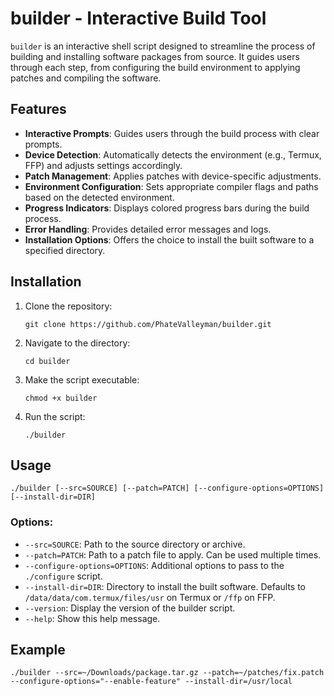 <h1>builder - Interactive Build Tool</h1>

<p><code>builder</code> is an interactive shell script designed to streamline the process of building and installing software packages from source. It guides users through each step, from configuring the build environment to applying patches and compiling the software.</p>

<h2>Features</h2>
<ul>
<li><strong>Interactive Prompts</strong>: Guides users through the build process with clear prompts.</li>
<li><strong>Device Detection</strong>: Automatically detects the environment (e.g., Termux, FFP) and adjusts settings accordingly.</li>
<li><strong>Patch Management</strong>: Applies patches with device-specific adjustments.</li>
<li><strong>Environment Configuration</strong>: Sets appropriate compiler flags and paths based on the detected environment.</li>
<li><strong>Progress Indicators</strong>: Displays colored progress bars during the build process.</li>
<li><strong>Error Handling</strong>: Provides detailed error messages and logs.</li>
<li><strong>Installation Options</strong>: Offers the choice to install the built software to a specified directory.</li>
</ul>

<h2>Installation</h2>
<ol>
<li>Clone the repository:
<pre><code>git clone https://github.com/PhateValleyman/builder.git</code></pre>
</li>
<li>Navigate to the directory:
<pre><code>cd builder</code></pre>
</li>
<li>Make the script executable:
<pre><code>chmod +x builder</code></pre>
</li>
<li>Run the script:
<pre><code>./builder</code></pre>
</li>
</ol>

<h2>Usage</h2>
<pre><code>./builder [--src=SOURCE] [--patch=PATCH] [--configure-options=OPTIONS] [--install-dir=DIR]</code></pre>

<h3>Options:</h3>
<ul>
<li><code>--src=SOURCE</code>: Path to the source directory or archive.</li>
<li><code>--patch=PATCH</code>: Path to a patch file to apply. Can be used multiple times.</li>
<li><code>--configure-options=OPTIONS</code>: Additional options to pass to the <code>./configure</code> script.</li>
<li><code>--install-dir=DIR</code>: Directory to install the built software. Defaults to <code>/data/data/com.termux/files/usr</code> on Termux or <code>/ffp</code> on FFP.</li>
<li><code>--version</code>: Display the version of the builder script.</li>
<li><code>--help</code>: Show this help message.</li>
</ul>

<h2>Example</h2>
<pre><code>./builder --src=~/Downloads/package.tar.gz --patch=~/patches/fix.patch --configure-options="--enable-feature" --install-dir=/usr/local</code></pre>
